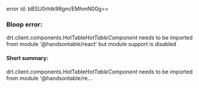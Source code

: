 error id: bBSU0rhtk98gm/EMhmN00g==
### Bloop error:

drt.client.components.HotTable$HotTableComponent$ needs to be imported from module '@handsontable/react' but module support is disabled
#### Short summary: 

drt.client.components.HotTable$HotTableComponent$ needs to be imported from module '@handsontable/re...